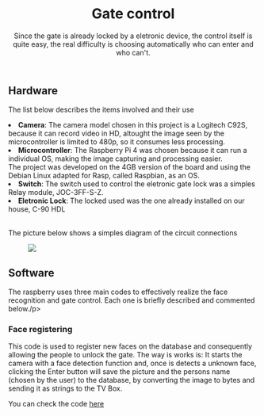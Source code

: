 <!DOCTYPE html>
<html lang="en">
<head>
<meta charset="UTF-8">
</head>
<body>
<header>
  <h1>Gate control</h1>
  <p>Since the gate is already locked by a eletronic device, the control itself is quite easy, the real difficulty is choosing automatically who can enter and who can't.</p>
</header>
<main>
  <section>
    <article>
      <h2>Hardware</h2>
      <p>The list below describes the items involved and their use</p> 
      <li><strong>Camera</strong>: The camera model chosen in this project is a Logitech C92S, because it can record video in HD, altought the image seen by the microcontroller is limited to 480p, 
        so it consumes less processing.</li>
      <li><strong>Microcontroller</strong>: The Raspberry Pi 4 was chosen because it can run a individual OS, making the image capturing and processing easier.<br>
      The project was developed on the 4GB version of the board and using the Debian Linux adapted for Rasp, called Raspbian, as an OS.</li>
      <li><strong>Switch</strong>: The switch used to control the eletronic gate lock was a simples Relay module, JOC-3FF-S-Z.</li>
      <li><strong>Eletronic Lock</strong>: The locked used was the one already installed on our house, C-90 HDL</li>
      <br>
      <p>The picture below shows a simples diagram of the circuit connections</p>
      <figure>
        <img src="https://github.com/Thiago5B/RaspberryPi-FaceRecognition-Door-Control/blob/main/img/circuitorelay.png"></img>
      </figure>
      <h2>Software</h2> 
      <p>The raspberry uses three main codes to effectively realize the face recognition and gate control. Each one is briefly described and commented below./p>
        <h3>Face registering</h3>
        <p>This code is used to register new faces on the database and consequently allowing the people to unlock the gate. The way is works is: It starts the camera with a face detection function and, once is detects a unknown face, clicking the Enter button will save the picture and the persons name (chosen by the user) to the database, by converting the image to bytes and sending it as strings to the TV Box.</p>
       <p>You can check the code <a href="[url](https://github.com/Thiago5B/RaspberryPi-FaceRecognition-Door-Control/blob/main/Raspberry%20Pi%204/Gate%20Control/Cadastro.py)">here</a></p>
      </article>
  </section>
</main>
</body>
</html>
